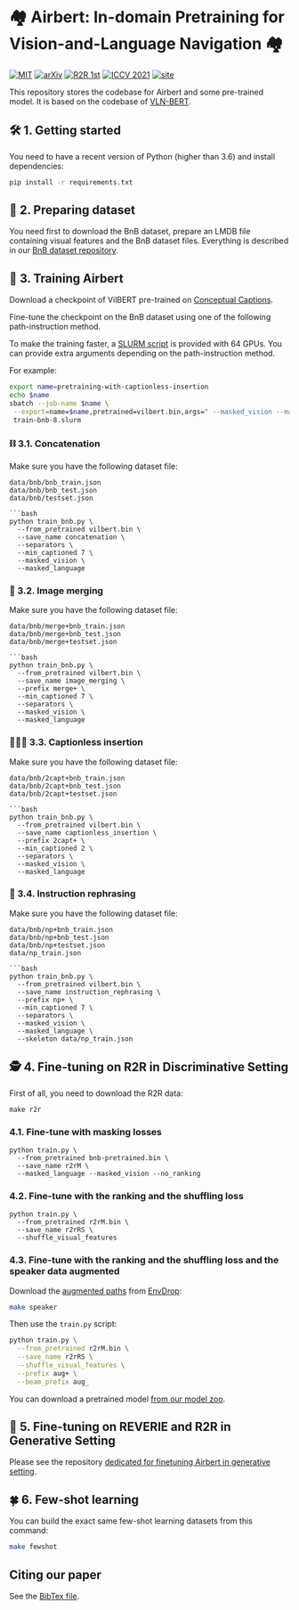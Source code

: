 # :houses: Airbert: In-domain Pretraining for Vision-and-Language Navigation :houses:

[![MIT](https://img.shields.io/github/license/airbert-vln/bnb-dataset)](./LICENSE.md)
[![arXiv](https://img.shields.io/badge/arXiv-<INDEX>-green.svg)](https://arxiv.org/abs/<INDEX>)
[![R2R 1st](https://img.shields.io/badge/R2R-🥇-green.svg)](https://eval.ai/web/challenges/challenge-page/97/leaderboard/270)
[![ICCV 2021](https://img.shields.io/badge/ICCV-2021-green.svg)](http://iccv2021.thecvf.com/home)
[![site](https://img.shields.io/badge/Project-🌐-green.svg)](https://airbert-vln.github.io)

This repository stores the codebase for Airbert and some pre-trained model.
It is based on the codebase of [VLN-BERT](https://github.com/arjunmajum/vln-bert).


## :hammer_and_wrench: 1. Getting started

You need to have a recent version of Python (higher than 3.6) and install dependencies:

```bash
pip install -r requirements.txt
```



## :minidisc: 2. Preparing dataset

You need first to download the BnB dataset, prepare an LMDB file containing visual features and the BnB dataset files. Everything is described in our [BnB dataset repository](https://github.com/airbert-vln/bnb-dataset).

## :muscle: 3. Training Airbert

Download a checkpoint of VilBERT pre-trained on [Conceptual Captions](https://dl.fbaipublicfiles.com/vilbert-multi-task/pretrained_model.bin).

Fine-tune the checkpoint on the BnB dataset using one of the following path-instruction method.

To make the training faster, a [SLURM script](./slurm/train-bnb-64.sh) is provided with 64 GPUs. You can provide extra arguments depending on the path-instruction method. 

For example:

```bash
export name=pretraining-with-captionless-insertion
echo $name
sbatch --job-name $name \
 --export=name=$name,pretrained=vilbert.bin,args=" --masked_vision --masked_language --min_captioned 2 --separators",prefix=2capt+ \
 train-bnb-8.slurm
```

### :chains: 3.1. Concatenation

Make sure you have the following dataset file:

```
data/bnb/bnb_train.json
data/bnb/bnb_test.json
data/bnb/testset.json

```bash
python train_bnb.py \
  --from_pretrained vilbert.bin \
  --save_name concatenation \
  --separators \
  --min_captioned 7 \
  --masked_vision \
  --masked_language
```



### :busts_in_silhouette: 3.2. Image merging

Make sure you have the following dataset file:

```
data/bnb/merge+bnb_train.json
data/bnb/merge+bnb_test.json
data/bnb/merge+testset.json

```bash
python train_bnb.py \
  --from_pretrained vilbert.bin \
  --save_name image_merging \
  --prefix merge+ \
  --min_captioned 7 \
  --separators \
  --masked_vision \
  --masked_language
```


### 👨‍👩‍👧 3.3. Captionless insertion

Make sure you have the following dataset file:

```
data/bnb/2capt+bnb_train.json
data/bnb/2capt+bnb_test.json
data/bnb/2capt+testset.json

```bash
python train_bnb.py \
  --from_pretrained vilbert.bin \
  --save_name captionless_insertion \
  --prefix 2capt+ \
  --min_captioned 2 \
  --separators \
  --masked_vision \
  --masked_language
```

### 👣 3.4. Instruction rephrasing

Make sure you have the following dataset file:

```
data/bnb/np+bnb_train.json
data/bnb/np+bnb_test.json
data/bnb/np+testset.json
data/np_train.json

```bash
python train_bnb.py \
  --from_pretrained vilbert.bin \
  --save_name instruction_rephrasing \
  --prefix np+ \
  --min_captioned 7 \
  --separators \
  --masked_vision \
  --masked_language \
  --skeleton data/np_train.json
```

## :detective: 4. Fine-tuning on R2R in Discriminative Setting

First of all, you need to download the R2R data:

```
make r2r
```

### 4.1. Fine-tune with masking losses

```
python train.py \
  --from_pretrained bnb-pretrained.bin \
  --save_name r2rM \
  --masked_language --masked_vision --no_ranking
```

### 4.2. Fine-tune with the ranking and the shuffling loss

```
python train.py \
  --from_pretrained r2rM.bin \
  --save_name r2rRS \
  --shuffle_visual_features
```

### 4.3. Fine-tune with the ranking and the shuffling loss and the speaker data augmented

Download the [augmented paths](http://www.cs.unc.edu/~airsplay/aug_paths.json) from [EnvDrop](https://github.com/airsplay/R2R-EnvDrop):

```bash
make speaker
```

Then use the `train.py` script:

```bash
python train.py \
  --from_pretrained r2rM.bin \
  --save_name r2rRS \
  --shuffle_visual_features \
  --prefix aug+ \
  --beam_prefix aug_
```

You can download a pretrained model [from our model zoo](https://github.com/airbert-vln/model-zoos).

## :pregnant_woman: 5. Fine-tuning on REVERIE and R2R in Generative Setting

Please see the repository [dedicated for finetuning Airbert in generative setting](https://github.com/airbert-vln/airbert-recurrentvln).

## :four_leaf_clover: 6. Few-shot learning

You can build the exact same few-shot learning datasets from this command:

```bash
make fewshot
```


## Citing our paper

See the [BibTex file](https://airbert-vln.github.io/bibtex.txt).


